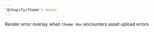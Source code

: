 ```yaml
---
'@shopify/theme': minor
---
```


Render error overlay when `theme dev` encounters asset upload errors
